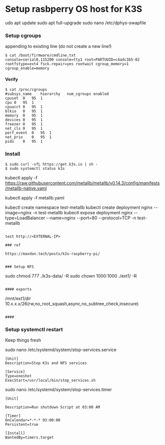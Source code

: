 # Setup rasbperry OS host for K3S


udo apt update
sudo apt full-upgrade
sudo nano /etc/dphys-swapfile

### Setup cgroups

appending to existing line (do not create a new line!)

```
$ cat /boot/firmware/cmdline.txt 
console=serial0,115200 console=tty1 root=PARTUUID=c4adc3b5-02 rootfstype=ext4 fsck.repair=yes rootwait cgroup_memory=1 cgroup_enable=memory
```

#### Verify
```
$ cat /proc/cgroups
#subsys_name	hierarchy	num_cgroups	enabled
cpuset	0	95	1
cpu	0	95	1
cpuacct	0	95	1
blkio	0	95	1
memory	0	95	1
devices	0	95	1
freezer	0	95	1
net_cls	0	95	1
perf_event	0	95	1
net_prio	0	95	1
pids	0	95	1
```

### Install
```
$ sudo curl -sfL https://get.k3s.io | sh -
$ sudo systemctl status k3s
```
kubectl apply -f https://raw.githubusercontent.com/metallb/metallb/v0.14.3/config/manifests/metallb-native.yaml

kubectl apply -f metallb.yaml

kubectl create namespace test-metallb
kubectl create deployment nginx --image=nginx -n test-metallb
kubectl expose deployment nginx --type=LoadBalancer --name=nginx --port=80 --protocol=TCP -n test-metallb
```

test http://<EXTERNAL-IP>

### ref

https://maxdon.tech/posts/k3s-raspberry-pi/


### Setup NFS

```
sudo chmod 777 ./k3s-data/ -R
sudo chown 1000:1000 ./ext1/ -R
````

#### exports
````
/mnt/ext1/dir  10.x.x.x/26(rw,no_root_squash,async,no_subtree_check,insecure)
```

#### 
````


### Setup systemctl restart

Keep things fresh

sudo nano /etc/systemd/system/stop-services.service

```
[Unit]
Description=Stop K3s and NFS services

[Service]
Type=oneshot
ExecStart=/usr/local/bin/stop_services.sh
```

sudo nano /etc/systemd/system/stop-services.timer

```
[Unit]

Description=Run shutdown Script at 03:00 AM

[Timer]
OnCalendar=*-*-* 03:00:00
Persistent=true

[Install]
WantedBy=timers.target

```
